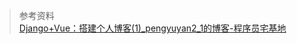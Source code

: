 >参考资料  
[Django+Vue：搭建个人博客(1)_pengyuyan2_1的博客-程序员宅基地](https://www.cxyzjd.com/article/pengyuyan2_1/100986852)

